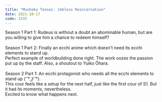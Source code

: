 ```yaml
---
title: "Mushoku Tensei: Jobless Reincarnation"
date: 2021-10-17
code: 1535
---
```

Season 1 Part 1: Rudeus is without a doubt an abominable human, but are you willing to give him a chance to redeem himself?
<br><br>
Season 1 Part 2: Finally an ecchi anime which doesn't need its ecchi elements to stand up.
<br>
Perfect example of worldbuilding done right. The work oozes the passion put up by the staff. Also, a shoutout to Yuiko Ōhara.
<br><br>
Season 2 Part 1: An ecchi protagonist who needs all the ecchi elements to stand up ( ͡ ° ͜ʖ ͡ °).
<br>
This cour feels like a setup for the next half, just like the first cour of S1. But it had its moments, nevertheless.
<br>
Excited to know what happens next.